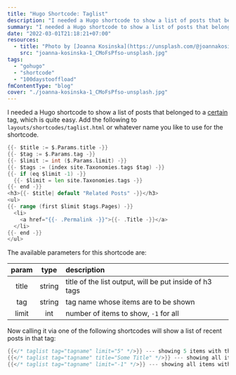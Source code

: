 ```yaml
---
title: "Hugo Shortcode: Taglist"
description: "I needed a Hugo shortcode to show a list of posts that belonged to a [certain](/tags/laboratory/) tag, which is quite easy. Add the following to `layouts/shortcodes/taglist.html` or whatever name you like to use for the shortcode."
summary: "I needed a Hugo shortcode to show a list of posts that belonged to a certain tag, which is quite easy. Add the following to a layout file in `layouts/shortcodes` to use for the shortcode."
date: "2022-03-01T21:18:21+07:00"
resources:
  - title: "Photo by [Joanna Kosinska](https://unsplash.com/@joannakosinska) via [Unsplash](https://unsplash.com/)"
    src: "joanna-kosinska-1_CMoFsPfso-unsplash.jpg"
tags:
  - "gohugo"
  - "shortcode"
  - "100daystooffload"
fmContentType: "blog"
cover: "./joanna-kosinska-1_CMoFsPfso-unsplash.jpg"
---
```


I needed a Hugo shortcode to show a list of posts that belonged to a [certain](/tags/laboratory/) tag, which is quite easy. Add the following to `layouts/shortcodes/taglist.html` or whatever name you like to use for the shortcode.

```go {lineAnchors=code1}
{{- $title := $.Params.title -}}
{{- $tag := $.Params.tag -}}
{{- $limit := int ($.Params.limit) -}}
{{- $tags := (index site.Taxonomies.tags $tag) -}}
{{- if (eq $limit -1) -}}
  {{- $limit = len site.Taxonomies.tags -}}
{{- end -}}
<h3>{{- $title| default "Related Posts" -}}</h3>
<ul>
{{- range (first $limit $tags.Pages) -}}
  <li>
    <a href="{{- .Permalink -}}">{{- .Title -}}</a>
  </li>
{{- end -}}
</ul>
```

The available parameters for this shortcode are:

| param | type | description |
|:-----:|:----:|:-----------|
| title | string | title of the list output, will be put inside of h3 tags |
| tag | string | tag name whose items are to be shown |
| limit | int | number of items to show, `-1` for all |

Now calling it via one of the following shortcodes will show a list of recent posts in that tag:

```go {lineAnchors=code2}
{{</* taglist tag="tagname" limit="5" */>}} --- showing 5 items with the default title
{{</* taglist tag="tagname" title="Some Title" */>}} --- showing all items with the custom title
{{</* taglist tag="tagname" limit="-1" */>}} --- showing all items with the default title
```
